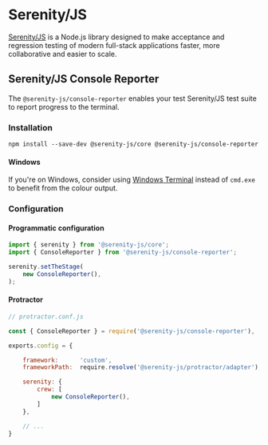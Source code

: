 # Serenity/JS

[Serenity/JS](https://serenity-js.org) is a Node.js library designed to make acceptance and regression testing
of modern full-stack applications faster, more collaborative and easier to scale.

## Serenity/JS Console Reporter

The `@serenity-js/console-reporter` enables your test Serenity/JS test suite to report progress to the terminal.

### Installation

```
npm install --save-dev @serenity-js/core @serenity-js/console-reporter
```

#### Windows

If you're on Windows, consider using [Windows Terminal](https://github.com/microsoft/terminal) instead of `cmd.exe` to benefit from the colour output.

### Configuration

#### Programmatic configuration

```typescript
import { serenity } from '@serenity-js/core';
import { ConsoleReporter } from '@serenity-js/console-reporter';

serenity.setTheStage(
    new ConsoleReporter(),
);
```

#### Protractor

```javascript
// protractor.conf.js

const { ConsoleReporter } = require('@serenity-js/console-reporter'),

exports.config = {

    framework:      'custom',
    frameworkPath:  require.resolve('@serenity-js/protractor/adapter'),

    serenity: {
        crew: [
            new ConsoleReporter(),
        ]
    },

    // ...
}
```
